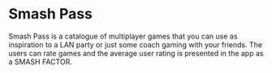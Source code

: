 # Smash Pass
Smash Pass is a catalogue of multiplayer games that you can use as inspiration to a LAN party or just some coach gaming with your friends.
The users can rate games and the average user rating is presented in the app as a SMASH FACTOR.

